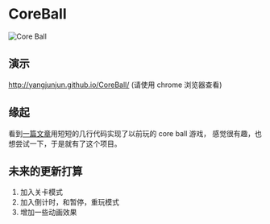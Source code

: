 # CoreBall

![Core Ball](https://raw.githubusercontent.com/yangjunjun/CoreBall/master/coreball.gif)

## 演示 

http://yangjunjun.github.io/CoreBall/  (请使用 chrome 浏览器查看)

## 缘起

看到[一篇文章](http://www.w3ctech.com/topic/951)用短短的几行代码实现了以前玩的 core ball 游戏， 感觉很有趣，也想尝试一下，于是就有了这个项目。

## 未来的更新打算

1. 加入关卡模式
2. 加入倒计时，和暂停，重玩模式
3. 增加一些动画效果
